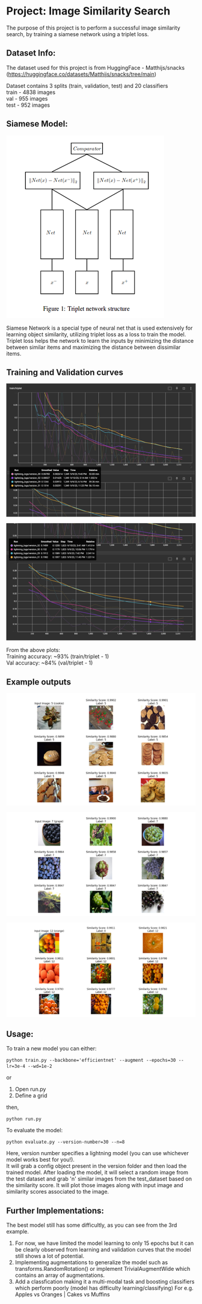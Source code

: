 # Project: Image Similarity Search

The purpose of this project is to perform a successful image similarity search, by training a siamese network using a triplet loss.

## Dataset Info:
The dataset used for this project is from HuggingFace - Matthijs/snacks (https://huggingface.co/datasets/Matthijs/snacks/tree/main)

Dataset contains 3 splits (train, validation, test) and 20 classifiers     \
train - 4838 images \
val - 955 images    \
test - 952 images   

## Siamese Model:

![Siamese Model Struct](https://github.com/parthshah231/image_similarity_search/blob/master/README/siamese_struct.png)

Siamese Network is a special type of neural net that is used extensively for learning object similarity, utilizing triplet loss as a loss to train the model. Triplet loss helps the network to learn the inputs by minimizing the distance between similar items and maximizing the distance between dissimilar items.

## Training and Validation curves
![Training Curves](https://github.com/parthshah231/image_similarity_search/blob/master/README/training_curves.png)

![Validation Curves](https://github.com/parthshah231/image_similarity_search/blob/master/README/validation_curves.png)

From the above plots: \
Training accuracy: ~93% (train/triplet - 1) \
Val accuracy: ~84% (val/triplet - 1)

## Example outputs
![Output1](https://github.com/parthshah231/image_similarity_search/blob/master/README/output1.png)

![Output2](https://github.com/parthshah231/image_similarity_search/blob/master/README/output2.png)

![Output3](https://github.com/parthshah231/image_similarity_search/blob/master/README/output3.png)

## Usage:

To train a new model you can either:
```
python train.py --backbone='efficientnet' --augment --epochs=30 --lr=3e-4 --wd=1e-2
```
or

1. Open run.py
2. Define a grid

then,
```
python run.py
```

To evaluate the model:
```
python evaluate.py --version-number=30 --n=8
```
Here, version number specifies a lightning model
(you can use whichever model works best for you!). \
It will grab a config object present in the version folder and then load the trained model. After loading the model, it will select a random image from the test dataset and grab 'n' similar images from the test_dataset based on the similarity score. It will plot those images along with input image and similarity scores associated to the image.

## Further Implementations:
The best model still has some difficultly, as you can see from the 3rd example.
1. For now, we have limited the model learning to only 15 epochs but it can be clearly observed from learning and validation curves that the model still shows a lot of potential.
2. Implementing augmentations to generalize the model such as transforms.RandomRotation() or implement TrivialAugmentWide which contains an array of augmentations.
3. Add a classfication making it a multi-modal task and boosting classifiers which perform poorly (model has difficulty learning/classifying)
For e.g. Apples vs Oranges | Cakes vs Muffins
